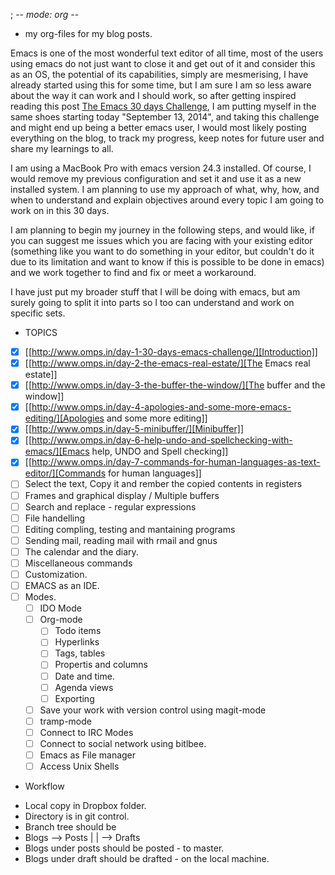 ; -*- mode: org -*-
* my org-files for my blog posts.

Emacs is one of the most wonderful text editor of all time, most of the users using emacs do not just want to close it and get out of it and consider this as an OS, the potential of its capabilities, simply are mesmerising, I have already started using this for some time, but I am sure I am so less aware about the way it can work and I should work, so after getting inspired reading this post  <a href="http://www.mostlymaths.net/2010/12/emacs-30-day-challenge.html" target="_blank">The Emacs 30 days Challenge</a>, I am putting myself in the same shoes starting today "September 13, 2014", and taking this challenge and might end up being a better emacs user, I would most likely posting everything on the blog, to track my progress, keep notes for future user and share my learnings to all.

I am using a MacBook Pro with emacs version 24.3 installed. Of course, I would remove my previous configuration and set it and use it as a new installed system. I am planning to use my approach of what, why, how, and when to understand and explain objectives around every topic I am going to work on in this 30 days.

I am planning to begin my journey in the following steps, and would like, if you can suggest me issues which you are facing with your existing editor (something like you want to do something in your editor, but couldn't do it due to its limitation and want to know if this is possible to be done in emacs) and we work together to find and fix or meet a workaround.

I have just put my broader stuff that I will be doing with emacs, but am surely going to split it into parts so I too can understand and work on specific sets.

* TOPICS
 - [X] [[http://www.omps.in/day-1-30-days-emacs-challenge/][Introduction]]
 - [X] [[http://www.omps.in/day-2-the-emacs-real-estate/][The Emacs real estate]]
 - [X] [[http://www.omps.in/day-3-the-buffer-the-window/][The buffer and the window]]
 - [X] [[http://www.omps.in/day-4-apologies-and-some-more-emacs-editing/][Apologies and some more editing]]
 - [X] [[http://www.omps.in/day-5-minibuffer/][Minibuffer]]
 - [X] [[http://www.omps.in/day-6-help-undo-and-spellchecking-with-emacs/][Emacs help, UNDO and Spell checking]]
 - [X] [[http://www.omps.in/day-7-commands-for-human-languages-as-text-editor/][Commands for human languages]]
 - [ ] Select the text, Copy it and rember the copied contents in registers
 - [ ] Frames and graphical display / Multiple buffers
 - [ ] Search and replace - regular expressions
 - [ ] File handelling
 - [ ] Editing compling, testing and mantaining programs
 - [ ] Sending mail, reading mail with rmail and gnus
 - [ ] The calendar and the diary.
 - [ ] Miscellaneous commands
 - [ ] Customization.
 - [ ] EMACS as an IDE.
 - [ ] Modes.
   - [ ] IDO Mode
   - [ ] Org-mode
     - [ ] Todo items
     - [ ] Hyperlinks
     - [ ] Tags, tables
     - [ ] Propertis and columns
     - [ ] Date and time.
     - [ ] Agenda views
     - [ ] Exporting
   - [ ] Save your work with version control using magit-mode
   - [ ] tramp-mode
   - [ ] Connect to IRC Modes
   - [ ] Connect to social network using bitlbee.
   - [ ] Emacs as File manager
   - [ ] Access Unix Shells

* Workflow
- Local copy in Dropbox folder. 
- Directory is in git control.
- Branch tree should be
- Blogs --> Posts
         |
         |
         --> Drafts
- Blogs under posts should be posted - to master.
- Blogs under draft should be drafted - on the local machine.
